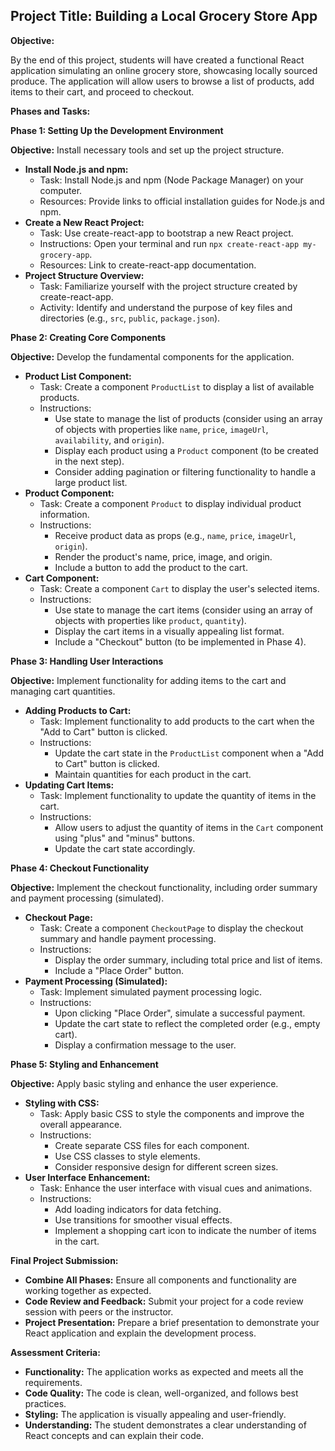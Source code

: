 ## Project Title: Building a Local Grocery Store App

**Objective:**

By the end of this project, students will have created a functional React application simulating an online grocery store, showcasing locally sourced produce. The application will allow users to browse a list of products, add items to their cart, and proceed to checkout. 

**Phases and Tasks:**

**Phase 1: Setting Up the Development Environment**

**Objective:** Install necessary tools and set up the project structure.

* **Install Node.js and npm:**
    * Task: Install Node.js and npm (Node Package Manager) on your computer.
    * Resources: Provide links to official installation guides for Node.js and npm.
* **Create a New React Project:**
    * Task: Use create-react-app to bootstrap a new React project.
    * Instructions: Open your terminal and run `npx create-react-app my-grocery-app`.
    * Resources: Link to create-react-app documentation.
* **Project Structure Overview:**
    * Task: Familiarize yourself with the project structure created by create-react-app.
    * Activity: Identify and understand the purpose of key files and directories (e.g., `src`, `public`, `package.json`).

**Phase 2: Creating Core Components**

**Objective:** Develop the fundamental components for the application.

* **Product List Component:**
    * Task: Create a component `ProductList` to display a list of available products.
    * Instructions:
        * Use state to manage the list of products (consider using an array of objects with properties like `name`, `price`, `imageUrl`, `availability`, and `origin`).
        * Display each product using a `Product` component (to be created in the next step).
        * Consider adding pagination or filtering functionality to handle a large product list.
* **Product Component:**
    * Task: Create a component `Product` to display individual product information.
    * Instructions:
        * Receive product data as props (e.g., `name`, `price`, `imageUrl`, `origin`).
        * Render the product's name, price, image, and origin.
        * Include a button to add the product to the cart.
* **Cart Component:**
    * Task: Create a component `Cart` to display the user's selected items.
    * Instructions:
        * Use state to manage the cart items (consider using an array of objects with properties like `product`, `quantity`).
        * Display the cart items in a visually appealing list format.
        * Include a "Checkout" button (to be implemented in Phase 4).

**Phase 3: Handling User Interactions**

**Objective:** Implement functionality for adding items to the cart and managing cart quantities.

* **Adding Products to Cart:**
    * Task: Implement functionality to add products to the cart when the "Add to Cart" button is clicked.
    * Instructions:
        * Update the cart state in the `ProductList` component when a "Add to Cart" button is clicked.
        * Maintain quantities for each product in the cart.
* **Updating Cart Items:**
    * Task: Implement functionality to update the quantity of items in the cart.
    * Instructions:
        * Allow users to adjust the quantity of items in the `Cart` component using "plus" and "minus" buttons.
        * Update the cart state accordingly.

**Phase 4: Checkout Functionality**

**Objective:** Implement the checkout functionality, including order summary and payment processing (simulated).

* **Checkout Page:**
    * Task: Create a component `CheckoutPage` to display the checkout summary and handle payment processing.
    * Instructions:
        * Display the order summary, including total price and list of items.
        * Include a "Place Order" button.
* **Payment Processing (Simulated):**
    * Task: Implement simulated payment processing logic.
    * Instructions:
        * Upon clicking "Place Order", simulate a successful payment.
        * Update the cart state to reflect the completed order (e.g., empty cart).
        * Display a confirmation message to the user.

**Phase 5: Styling and Enhancement**

**Objective:** Apply basic styling and enhance the user experience.

* **Styling with CSS:**
    * Task: Apply basic CSS to style the components and improve the overall appearance.
    * Instructions:
        * Create separate CSS files for each component.
        * Use CSS classes to style elements.
        * Consider responsive design for different screen sizes.
* **User Interface Enhancement:**
    * Task: Enhance the user interface with visual cues and animations.
    * Instructions:
        * Add loading indicators for data fetching.
        * Use transitions for smoother visual effects.
        * Implement a shopping cart icon to indicate the number of items in the cart.

**Final Project Submission:**

* **Combine All Phases:** Ensure all components and functionality are working together as expected.
* **Code Review and Feedback:** Submit your project for a code review session with peers or the instructor.
* **Project Presentation:** Prepare a brief presentation to demonstrate your React application and explain the development process.

**Assessment Criteria:**

* **Functionality:** The application works as expected and meets all the requirements.
* **Code Quality:** The code is clean, well-organized, and follows best practices.
* **Styling:** The application is visually appealing and user-friendly.
* **Understanding:** The student demonstrates a clear understanding of React concepts and can explain their code. 
